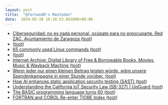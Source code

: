 ```yaml
---
layout: post
title:  "@fernand0's Mastodon"
date:  2024-05-28 16:28:53.863000+00:00
---
```

*  [Ciberseguridad: no es nada personal, ocúpate para no preocuparte. Red ZAC. Ayuntamiento de Zaragoza ](https://www.zaragoza.es/zac/events/7359) ([toot](https://mastodon.social/@fernand0/112519658462326608))
*  [ ](https://astrodon.social/@xurxia) ([toot](https://mastodon.social/@fernand0/112519614911898761))
*  [65 commonly used Linux commands  ](https://www.stackscale.com/blog/linux-commands/) ([toot](https://mastodon.social/@fernand0/112519472585675774))
*  [ ](https://mastodon.social/users/fernand0/statuses/112519419750177523/activity) ([toot](https://mastodon.social/users/fernand0/statuses/112519419750177523/activity))
*  [Internet Archive: Digital Library of Free & Borrowable Books, Movies, Music & Wayback Machine ](https://archive.org/services/donate.ph) ([toot](https://mastodon.social/@fernand0/112519210086838724))
*  [Wenn jeder nur einen kleinen Beitrag leisten würde, wäre unsere Spendenkampagne in einer Stunde vorüber. ](https://donate.wikimedia.org) ([toot](https://mastodon.social/@fernand0/112519205465530470))
*  [How AI enhances static application security testing (SAST) ](https://github.blog/2024-05-09-how-ai-enhances-static-application-security-testing-sast) ([toot](https://mastodon.social/@fernand0/112519171953151747))
*  [Understanding the California IoT Security Law (SB-327) \| UpGuard ](https://www.upguard.com/blog/california-iot-security-la) ([toot](https://mastodon.social/@fernand0/112518858162015429))
*  [The BASIC programming language turns 60 ](https://arstechnica.com/gadgets/2024/05/the-basic-programming-language-turns-60) ([toot](https://mastodon.social/@fernand0/112518781174609104))
*  [FORTRAN and COBOL Re-enter TIOBE Index ](https://www.i-programmer.info/news/239-awards-and-prizes/17194-fortran-and-cobol-re-enter-tiobe-index.htm) ([toot](https://mastodon.social/@fernand0/112518535606141820))
